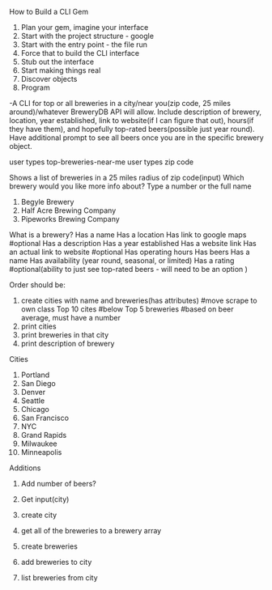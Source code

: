 How to Build a CLI Gem

1. Plan your gem, imagine your interface
2. Start with the project structure - google
3. Start with the entry point - the file run
4. Force that to build the CLI interface
5. Stub out the interface
6. Start making things real
7. Discover objects
8. Program

-A CLI for top or all breweries in a city/near you(zip code, 25 miles around)/whatever BreweryDB API will allow. Include description of brewery, location, year established, link to website(if I can figure that out), hours(if they have them), and hopefully top-rated beers(possible just year round). Have additional prompt to see all beers once you are in the specific brewery object.

user types top-breweries-near-me user types zip code

Shows a list of breweries in a 25 miles radius of zip code(input) Which brewery would you like more info about? Type a number or the full name

1. Begyle Brewery
2. Half Acre Brewing Company
3. Pipeworks Brewing Company

What is a brewery?
Has a name
Has a location
    Has link to google maps #optional
Has a description
Has a year established
Has a website link
    Has an actual link to website #optional
Has operating hours
Has beers
    Has a name
    Has availability (year round, seasonal, or limited)
    Has a rating #optional(ability to just see top-rated beers - will need to be an option )


Order should be:
1. create cities with name and breweries(has attributes) #move scrape to own class
      Top 10 cites #below
      Top 5 breweries #based on beer average, must have a number
2. print cities
3. print breweries in that city
4. print description of brewery

Cities
1. Portland
2. San Diego
3. Denver
4. Seattle
5. Chicago
6. San Francisco
7. NYC
8. Grand Rapids
9. Milwaukee
10. Minneapolis

Additions
1. Add number of beers?

1. Get input(city)
2. create city
3. get all of the breweries to a brewery array
2. create breweries
3. add breweries to city
4. list breweries from city
